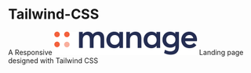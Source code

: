 # Tailwind-CSS 

A Responsive ![Alt text](/build/img/logo.svg) Landing page designed with Tailwind CSS 

